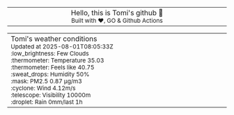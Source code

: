 
<div align="center">
<table>
<tbody>
<td align="center">
<img width="2000" height="0"><br>
Hello, this is Tomi's github 👋<br>
<sup>Built with ❤️, GO & Github Actions</sup><br>
<img width="2000" height="0">
</td>
</tbody>
</table>
</div>
<table>
<tbody>
<td align="left">
<img width="2000" height="0"><br>
Tomi's weather conditions<br>
<sup>Updated at 2025-08-01T08:05:33Z</sup><br>
<sup>:low_brightness: Few Clouds</sup><br>
<sup>:thermometer: Temperature 35.03 </sup><br>
<sup>:thermometer: Feels like 40.75</sup><br>
<sup>:sweat_drops: Humidity 50%</sup><br>
<sup>:mask: PM2.5 0.87 μg/m3</sup><br>
<sup>:cyclone: Wind 4.12m/s </sup><br>
<sup>:telescope: Visibility 10000m </sup><br>
<sup>:droplet: Rain 0mm/last 1h </sup><br>
<img width="2000" height="0">
</td>
<td align="left">
<img width="2000" height="0"><br>
<br>
<img width="2000" height="0">
</td>
</tbody>
</table>
</div>
    